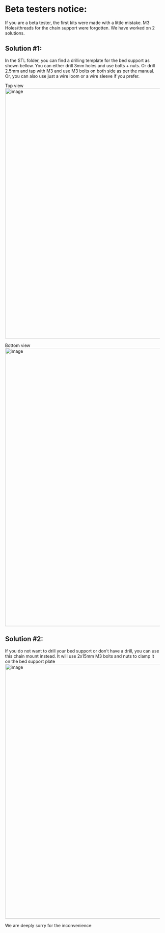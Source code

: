 # Beta testers notice:
If you are a beta tester, the first kits were made with a little mistake. M3 Holes/threads for the chain support were forgotten. We have worked on 2 solutions. 

## Solution #1: 
In the STL folder, you can find a drilling template for the bed support as shown bellow. You can either drill 3mm holes and use bolts + nuts. Or drill 2.5mm and tap with M3 and use M3 bolts on both side as per the manual.
Or, you can also use just a wire loom or a wire sleeve if you prefer.



Top view
<img width="815" alt="image" src="https://user-images.githubusercontent.com/37383368/209607443-3003dc2e-b0b9-42cc-92be-4a6d706cbb00.png">

Bottom view
<img width="906" alt="image" src="https://user-images.githubusercontent.com/37383368/209607765-56470bb2-3658-4be0-9053-3139ca2d3ac2.png">

## Solution #2: 
If you do not want to drill your bed support or don't have a drill, you can use this chain mount instead. It will use 2x15mm M3 bolts and nuts to clamp it on the bed support plate
<img width="829" alt="image" src="https://user-images.githubusercontent.com/37383368/209734810-db263914-cf95-42ce-964e-0f1644d90a61.png">



We are deeply sorry for the inconvenience
